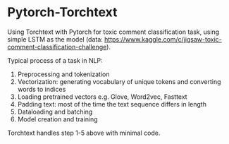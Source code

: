 # Pytorch-Torchtext
Using Torchtext with Pytorch for toxic comment classification task, using simple LSTM as the model (data: https://www.kaggle.com/c/jigsaw-toxic-comment-classification-challenge).

Typical process of a task in NLP:
1) Preprocessing and tokenization
2) Vectorization: generating vocabulary of unique tokens and converting words to indices
3) Loading pretrained vectors e.g. Glove, Word2vec, Fasttext
4) Padding text: most of the time the text sequence differs in length
5) Dataloading and batching
6) Model creation and training

Torchtext handles step 1-5 above with minimal code. 


